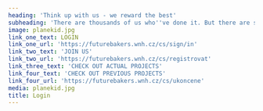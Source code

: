 ```yaml
---
heading: 'Think up with us - we reward the best'
subheading: 'There are thousands of us who''ve done it. But there are still more people who need your ideas.'
image: planekid.jpg
link_one_text: LOGIN
link_one_url: 'https://futurebakers.wnh.cz/cs/sign/in'
link_two_text: 'JOIN US'
link_two_url: 'https://futurebakers.wnh.cz/cs/registrovat'
link_three_text: 'CHECK OUT ACTUAL PROJECTS'
link_four_text: 'CHECK OUT PREVIOUS PROJECTS'
link_four_url: 'https://futurebakers.wnh.cz/cs/ukoncene'
media: planekid.jpg
title: Login
---
```



